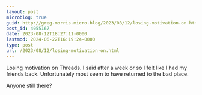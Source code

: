 ```yaml
---
layout: post
microblog: true
guid: http://greg-morris.micro.blog/2023/08/12/losing-motivation-on.html
post_id: 4055167
date: 2023-08-12T18:27:11-0000
lastmod: 2024-06-22T16:19:24-0000
type: post
url: /2023/08/12/losing-motivation-on.html
---
```

Losing motivation on Threads. I said after a week or so I felt like I had my friends back. Unfortunately most seem to have returned to the bad place. 

Anyone still there? 
